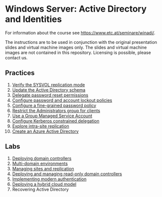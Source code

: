 # Windows Server: Active Directory and Identities

For information about the course see <https://www.etc.at/seminare/winadi/>.

The instructions are to be used in conjunction with the original presentation slides and virtual machine images only. The slides and virtual machine images are not contained in this repository. Licensing is possible, please contact us.

## Practices

1. [Verify the SYSVOL replication mode](Practices/Verify-the-sysvol-replication-mode.md)
1. [Update the Active Directory schema](Practices/Update-the-active-directory-schema.md)
1. [Delegate password reset permissions](Practices/Delegate-password-reset-permissions.md)
1. [Configure password and account lockout policies](Practices/Configure-password-and-account-lockout-policies.md)
1. [Configure a fine-grained password policy](Practices/Configure-a-fine-grained-password-policy.md)
1. [Restrict the Administrators group for clients](Practices/Restrict-the-Administrators-group-for-clients.md)
1. [Use a Group Managed Service Account](Practices/Use-a-group-managed-service-account.md)
1. [Configure Kerberos constrained delegation](Practices/Configure-Kerberos-contrained-delegation.md)
1. [Explore intra-site replication](Practices/Explore-intra-site-replication.md)
1. [Create an Azure Active Directory](Practices/Create-an-Azure-Active-Directory.md)

## Labs

1. [Deploying domain controllers](Labs/Deploying-domain-controllers.md)
1. [Multi-domain environments](Labs/Multi-domain-environments.md)
1. [Managing sites and replication](Labs/Managing-sites-and-replication.md)
1. [Deploying and managing read-only domain controllers](Labs/Deploying-and-managing-read-only-domain-controllers.md)
1. [Implementing modern authentication](Labs/Implementing-Active-Directory-Federation-Services.md)
1. [Deploying a hybrid cloud model](Labs/Deploying-a-hybrid-cloud-model.md)
1. Recovering Active Directory
